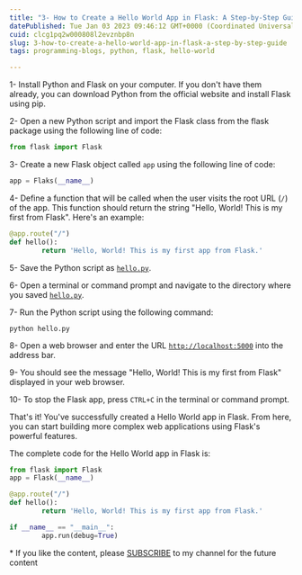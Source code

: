 ```yaml
---
title: "3- How to Create a Hello World App in Flask: A Step-by-Step Guide"
datePublished: Tue Jan 03 2023 09:46:12 GMT+0000 (Coordinated Universal Time)
cuid: clcg1pq2w000808l2evznbp8n
slug: 3-how-to-create-a-hello-world-app-in-flask-a-step-by-step-guide
tags: programming-blogs, python, flask, hello-world

---
```


1- Install Python and Flask on your computer. If you don't have them already, you can download Python from the official website and install Flask using pip.

2- Open a new Python script and import the Flask class from the flask package using the following line of code:

```python
from flask import Flask
```

3- Create a new Flask object called `app` using the following line of code:

```python
app = Flaks(__name__)
```

4- Define a function that will be called when the user visits the root URL (`/`) of the app. This function should return the string "Hello, World! This is my first from Flask". Here's an example:

```python
@app.route("/")
def hello():
        return 'Hello, World! This is my first app from Flask.'
```

5- Save the Python script as [`hello.py`](http://hello.py).

6- Open a terminal or command prompt and navigate to the directory where you saved [`hello.py`](http://hello.py).

7- Run the Python script using the following command:

```plaintext
python hello.py
```

8- Open a web browser and enter the URL [`http://localhost:5000`](http://localhost:5000) into the address bar.

9- You should see the message "Hello, World! This is my first from Flask" displayed in your web browser.

10- To stop the Flask app, press `CTRL+C` in the terminal or command prompt.

That's it! You've successfully created a Hello World app in Flask. From here, you can start building more complex web applications using Flask's powerful features.

The complete code for the Hello World app in Flask is:

```python
from flask import Flask
app = Flask(__name__)

@app.route("/")
def hello():
        return 'Hello, World! This is my first app from Flask.'

if __name__ == "__main__":
        app.run(debug=True)
```

\* If you like the content, please [SUBSCRIBE](https://www.youtube.com/channel/UCpbWlHEqBSnJb6i4UemXQpA?sub_confirmation=1) to my channel for the future content